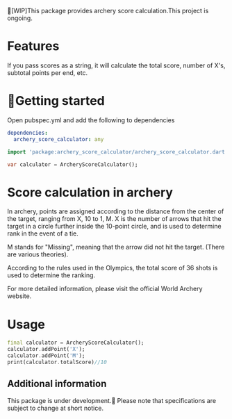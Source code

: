 🚧[WIP]This package provides archery score calculation.This project is ongoing.

# Features

If you pass scores as a string, it will calculate the total score, number of X's, subtotal points per end, etc.

# 🚀Getting started

Open pubspec.yml and add the following to dependencies

```yml
dependencies:
  archery_score_calculator: any
```

```dart
import 'package:archery_score_calculator/archery_score_calculator.dart';

var calculator = ArcheryScoreCalculator();
```

# Score calculation in archery

In archery, points are assigned according to the distance from the center of the target, ranging from X, 10 to 1, M.
X is the number of arrows that hit the target in a circle further inside the 10-point circle, and is used to determine rank in the event of a tie.

M stands for "Missing", meaning that the arrow did not hit the target. (There are various theories).

According to the rules used in the Olympics, the total score of 36 shots is used to determine the ranking.

For more detailed information, please visit the official World Archery website.

# Usage

```dart
final calculator = ArcheryScoreCalculator();
calculator.addPoint('X');
calculator.addPoint('M');
print(calculator.totalScore)//10
```

## Additional information

This package is under development.🔨 Please note that specifications are subject to change at short notice.
